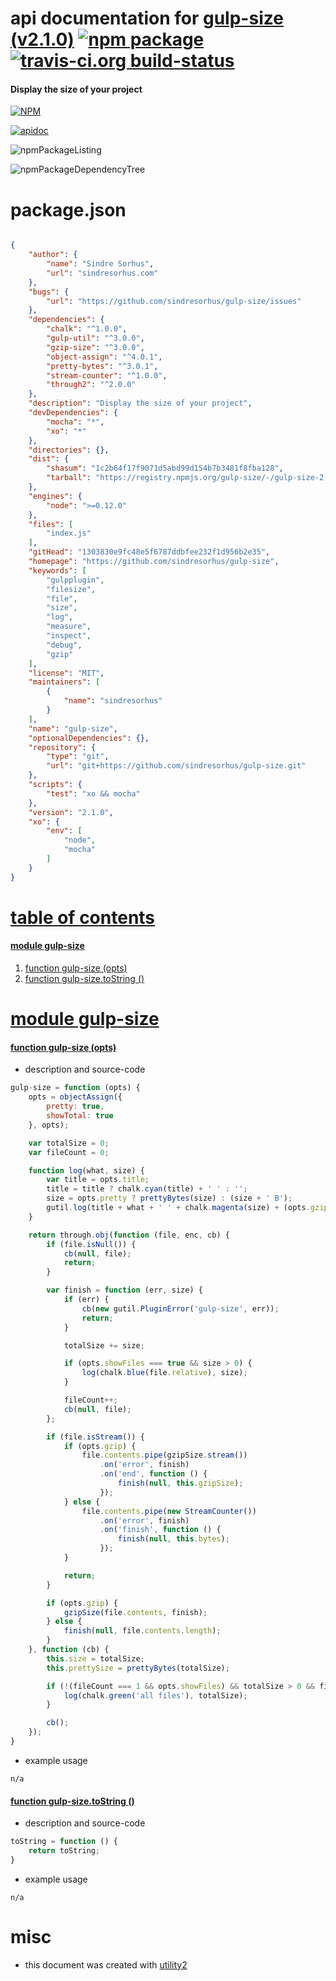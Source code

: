 # api documentation for  [gulp-size (v2.1.0)](https://github.com/sindresorhus/gulp-size)  [![npm package](https://img.shields.io/npm/v/npmdoc-gulp-size.svg?style=flat-square)](https://www.npmjs.org/package/npmdoc-gulp-size) [![travis-ci.org build-status](https://api.travis-ci.org/npmdoc/node-npmdoc-gulp-size.svg)](https://travis-ci.org/npmdoc/node-npmdoc-gulp-size)
#### Display the size of your project

[![NPM](https://nodei.co/npm/gulp-size.png?downloads=true&downloadRank=true&stars=true)](https://www.npmjs.com/package/gulp-size)

[![apidoc](https://npmdoc.github.io/node-npmdoc-gulp-size/build/screenCapture.buildCi.browser.apidoc.html.png)](https://npmdoc.github.io/node-npmdoc-gulp-size/build/apidoc.html)

![npmPackageListing](https://npmdoc.github.io/node-npmdoc-gulp-size/build/screenCapture.npmPackageListing.svg)

![npmPackageDependencyTree](https://npmdoc.github.io/node-npmdoc-gulp-size/build/screenCapture.npmPackageDependencyTree.svg)



# package.json

```json

{
    "author": {
        "name": "Sindre Sorhus",
        "url": "sindresorhus.com"
    },
    "bugs": {
        "url": "https://github.com/sindresorhus/gulp-size/issues"
    },
    "dependencies": {
        "chalk": "^1.0.0",
        "gulp-util": "^3.0.0",
        "gzip-size": "^3.0.0",
        "object-assign": "^4.0.1",
        "pretty-bytes": "^3.0.1",
        "stream-counter": "^1.0.0",
        "through2": "^2.0.0"
    },
    "description": "Display the size of your project",
    "devDependencies": {
        "mocha": "*",
        "xo": "*"
    },
    "directories": {},
    "dist": {
        "shasum": "1c2b64f17f9071d5abd99d154b7b3481f8fba128",
        "tarball": "https://registry.npmjs.org/gulp-size/-/gulp-size-2.1.0.tgz"
    },
    "engines": {
        "node": ">=0.12.0"
    },
    "files": [
        "index.js"
    ],
    "gitHead": "1303830e9fc48e5f6787ddbfee232f1d956b2e35",
    "homepage": "https://github.com/sindresorhus/gulp-size",
    "keywords": [
        "gulpplugin",
        "filesize",
        "file",
        "size",
        "log",
        "measure",
        "inspect",
        "debug",
        "gzip"
    ],
    "license": "MIT",
    "maintainers": [
        {
            "name": "sindresorhus"
        }
    ],
    "name": "gulp-size",
    "optionalDependencies": {},
    "repository": {
        "type": "git",
        "url": "git+https://github.com/sindresorhus/gulp-size.git"
    },
    "scripts": {
        "test": "xo && mocha"
    },
    "version": "2.1.0",
    "xo": {
        "env": [
            "node",
            "mocha"
        ]
    }
}
```



# <a name="apidoc.tableOfContents"></a>[table of contents](#apidoc.tableOfContents)

#### [module gulp-size](#apidoc.module.gulp-size)
1.  [function <span class="apidocSignatureSpan"></span>gulp-size (opts)](#apidoc.element.gulp-size.gulp-size)
1.  [function <span class="apidocSignatureSpan">gulp-size.</span>toString ()](#apidoc.element.gulp-size.toString)



# <a name="apidoc.module.gulp-size"></a>[module gulp-size](#apidoc.module.gulp-size)

#### <a name="apidoc.element.gulp-size.gulp-size"></a>[function <span class="apidocSignatureSpan"></span>gulp-size (opts)](#apidoc.element.gulp-size.gulp-size)
- description and source-code
```javascript
gulp-size = function (opts) {
	opts = objectAssign({
		pretty: true,
		showTotal: true
	}, opts);

	var totalSize = 0;
	var fileCount = 0;

	function log(what, size) {
		var title = opts.title;
		title = title ? chalk.cyan(title) + ' ' : '';
		size = opts.pretty ? prettyBytes(size) : (size + ' B');
		gutil.log(title + what + ' ' + chalk.magenta(size) + (opts.gzip ? chalk.gray(' (gzipped)') : ''));
	}

	return through.obj(function (file, enc, cb) {
		if (file.isNull()) {
			cb(null, file);
			return;
		}

		var finish = function (err, size) {
			if (err) {
				cb(new gutil.PluginError('gulp-size', err));
				return;
			}

			totalSize += size;

			if (opts.showFiles === true && size > 0) {
				log(chalk.blue(file.relative), size);
			}

			fileCount++;
			cb(null, file);
		};

		if (file.isStream()) {
			if (opts.gzip) {
				file.contents.pipe(gzipSize.stream())
					.on('error', finish)
					.on('end', function () {
						finish(null, this.gzipSize);
					});
			} else {
				file.contents.pipe(new StreamCounter())
					.on('error', finish)
					.on('finish', function () {
						finish(null, this.bytes);
					});
			}

			return;
		}

		if (opts.gzip) {
			gzipSize(file.contents, finish);
		} else {
			finish(null, file.contents.length);
		}
	}, function (cb) {
		this.size = totalSize;
		this.prettySize = prettyBytes(totalSize);

		if (!(fileCount === 1 && opts.showFiles) && totalSize > 0 && fileCount > 0 && opts.showTotal) {
			log(chalk.green('all files'), totalSize);
		}

		cb();
	});
}
```
- example usage
```shell
n/a
```

#### <a name="apidoc.element.gulp-size.toString"></a>[function <span class="apidocSignatureSpan">gulp-size.</span>toString ()](#apidoc.element.gulp-size.toString)
- description and source-code
```javascript
toString = function () {
    return toString;
}
```
- example usage
```shell
n/a
```



# misc
- this document was created with [utility2](https://github.com/kaizhu256/node-utility2)

